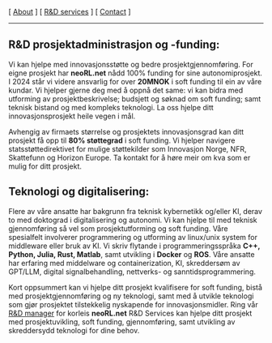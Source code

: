 [ [About](index.md) ]     [ [R&D services](RnD_services.md) ]     [ [Contact](./RnD_manager.md) ]

-------------------------------------------------------------------

## R&D prosjektadministrasjon og -funding:
Vi kan hjelpe med innovasjonsstøtte og bedre prosjektgjennomføring.
For eigne prosjekt har __neoRL.net__ nådd 100% funding for sine autonomiprosjekt.
I 2024 står vi videre ansvarlig for over __20MNOK__ i soft funding til ein av våre kundar.
Vi hjelper gjerne deg med å oppnå det same:
	vi kan bidra med utforming av prosjektbeskrivelse; 
		budsjett og søknad om soft funding; 
		samt teknisk bistand og med kompleks teknologi.
La oss hjelpe ditt innovasjonsprosjekt heile vegen i mål.

Avhengig av firmaets størrelse og prosjektets innovasjonsgrad kan ditt prosjekt få opp til **80% støttegrad** i soft funding.
Vi hjelper navigere statsstøttedirektivet for mulige støttekilder som Innovasjon Norge, NFR, Skattefunn
	og Horizon Europe.
Ta kontakt for å høre meir om kva som er mulig for ditt prosjekt.
	
## Teknologi og digitalisering:
Flere av våre ansatte har bakgrunn fra teknisk kybernetikk og/eller KI, derav to med doktograd i digitalisering og
autonomi. Vi kan hjelpe til med teknisk gjennomføring så vel som prosjektutforming og soft funding. 
Våre spesialfelt involverer programmering og utforming av linux/unix system for middleware eller bruk av KI.
Vi skriv flytande i programmeringsspråka **C++, Python, Julia, Rust, Matlab**, samt utvikling i **Docker** og **ROS**. 
Våre ansatte har erfaring med middelware og containerization, KI, skreddersøm av GPT/LLM, digital signalbehandling, nettverks- og sanntidsprogrammering.

Kort oppsummert kan vi hjelpe ditt prosjekt kvalifisere for soft funding, 
	bistå med prosjektgjennomføring og ny teknologi, 
	samt med å utvikle teknologi som gjør prosjektet tilstekkelig nyskapende for innovasjonsmidler.
Ring vår [R&D manager](./RnD_manager.md) for korleis __neoRL.net__ R&D Services kan hjelpe ditt prosjekt med
	prosjektuvikling, soft funding, gjennomføring, samt utvikling av skreddersydd teknologi for dine behov.

